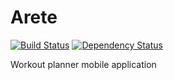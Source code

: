 Arete
=====
[![Build Status](https://travis-ci.org/TheCodeDestroyer/arete.svg?branch=develop)](https://travis-ci.org/TheCodeDestroyer/arete)
[![Dependency Status](https://gemnasium.com/TheCodeDestroyer/arete.svg)](https://gemnasium.com/TheCodeDestroyer/arete)

Workout planner mobile application